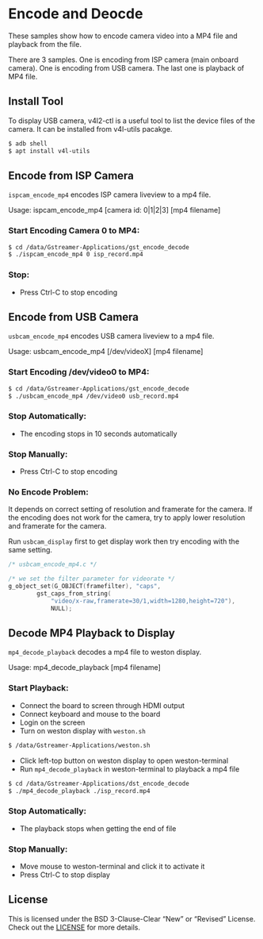 
# Encode and Deocde

These samples show how to encode camera video into a MP4 file and playback from the file. 

There are 3 samples. One is encoding from ISP camera (main onboard camera). One is encoding from USB camera. The last one is playback of MP4 file.

## Install Tool

To display USB camera, v4l2-ctl is a useful tool to list the device files of the camera. It can be installed from v4l-utils pacakge.

```bash
$ adb shell
$ apt install v4l-utils
```

## Encode from ISP Camera

```ispcam_encode_mp4``` encodes ISP camera liveview to a mp4 file.

Usage: ispcam_encode_mp4 [camera id: 0|1|2|3] [mp4 filename]

### Start Encoding Camera 0 to MP4:
```bash
$ cd /data/Gstreamer-Applications/gst_encode_decode
$ ./ispcam_encode_mp4 0 isp_record.mp4
```

### Stop:

+ Press Ctrl-C to stop encoding

## Encode from USB Camera

```usbcam_encode_mp4``` encodes USB camera liveview to a mp4 file.

Usage: usbcam_encode_mp4 [/dev/videoX] [mp4 filename]

### Start Encoding /dev/video0 to MP4:
```bash
$ cd /data/Gstreamer-Applications/gst_encode_decode
$ ./usbcam_encode_mp4 /dev/video0 usb_record.mp4
```

### Stop Automatically:

+ The encoding stops in 10 seconds automatically

### Stop Manually:

+ Press Ctrl-C to stop encoding

### No Encode Problem:

It depends on correct setting of resolution and framerate for the camera. If the encoding does not work for the camera, try to apply lower resolution and framerate for the camera.

Run ```usbcam_display``` first to get display work then try encoding with the same setting.

```C
/* usbcam_encode_mp4.c */

/* we set the filter parameter for videorate */
g_object_set(G_OBJECT(framefilter), "caps", 
        gst_caps_from_string(
            "video/x-raw,framerate=30/1,width=1280,height=720"), 
            NULL);
```

## Decode MP4 Playback to Display

```mp4_decode_playback``` decodes a mp4 file to weston display.

Usage: mp4_decode_playback [mp4 filename]

### Start Playback:

+ Connect the board to screen through HDMI output
+ Connect keyboard and mouse to the board
+ Login on the screen
+ Turn on weston display with ```weston.sh```
``` bash
$ /data/Gstreamer-Applications/weston.sh
```
+ Click left-top button on weston display to open weston-terminal
+ Run ```mp4_decode_playback``` in weston-terminal to playback a mp4 file
```bash
$ cd /data/Gstreamer-Applications/dst_encode_decode
$ ./mp4_decode_playback ./isp_record.mp4
```

### Stop Automatically:

+ The playback stops when getting the end of file

### Stop Manually:

+ Move mouse to weston-terminal and click it to activate it
+ Press Ctrl-C to stop display

## License
This is licensed under the BSD 3-Clause-Clear “New” or “Revised” License. Check out the [LICENSE](../LICENSE) for more details.
